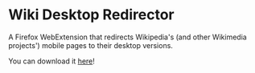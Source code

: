 # Wiki Desktop Redirector
A Firefox WebExtension that redirects Wikipedia's (and other Wikimedia projects') mobile pages to their desktop versions.

You can download it [here](https://addons.mozilla.org/en-US/firefox/addon/wiki-desktop-redirector/)!
